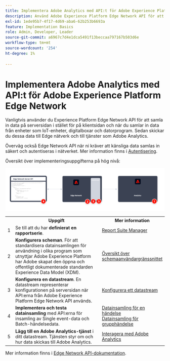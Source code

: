 ```yaml
---
title: Implementera Adobe Analytics med API:t för Adobe Experience Platform Edge Network
description: Använd Adobe Experience Platform Edge Network API för att skicka data till Adobe Analytics.
exl-id: 1ede95b7-4f17-4d69-aba6-62b253b6693a
feature: Implementation Basics
role: Admin, Developer, Leader
source-git-commit: a6967c7d4e1dca5491f13beccaa797167b503d6e
workflow-type: tm+mt
source-wordcount: '254'
ht-degree: 1%

---
```


# Implementera Adobe Analytics med API:t för Adobe Experience Platform Edge Network

Vanligtvis använder du Experience Platform Edge Network API för att samla in data på serversidan i stället för på klientsidan och när du samlar in data från enheter som IoT-enheter, digitalboxar och datorprogram. Sedan skickar du dessa data till Edge nätverk och till tjänster som Adobe Analytics.

Överväg också Edge Network API när ni kräver att känsliga data samlas in säkert och autentiseras i nätverket. Mer information finns i [Autentisering](https://experienceleague.adobe.com/docs/experience-platform/edge-network-server-api/authentication.html?lang=sv-SE).

Översikt över implementeringsuppgifterna på hög nivå:

![Adobe Analytics som använder arbetsflödet för Analytics-tillägget](../../assets/edge-network-server-api-annotated.png)

<table style="width:100%">

<tr>
<th style="width:5%"></th><th style="width:60%"><b>Uppgift</b></th><th style="width:35%"><b>Mer information</b></th>
</tr>

<tr>
<td>1</td>
<td>Se till att du har <b>definierat en rapportserie</b>.</td>
<td><a href="../../../admin/tools/manage-rs/report-suites-admin.md">Report Suite Manager</a></td>
</tr>

<tr>
<td>2</td>
<td><b>Konfigurera scheman</b>. För att standardisera datainsamlingen för användning i olika program som utnyttjar Adobe Experience Platform har Adobe skapat den öppna och offentligt dokumenterade standarden Experience Data Model (XDM).</td>
<td><a href="https://experienceleague.adobe.com/docs/experience-platform/xdm/ui/overview.html?lang=sv-SE">Översikt över schemaanvändargränssnittet</a></td>
</tr>

<tr>
<td>3</td>
<td><b>Konfigurera en datastream</b>. En datastream representerar konfigurationen på serversidan när API:erna från Adobe Experience Platform Edge Network API används.</td>
<td><a href="https://experienceleague.adobe.com/docs/experience-platform/datastreams/configure.html?lang=sv-SE">Konfigurera ett datastream<a></td> 
</tr>

<tr>
<td>4</td>
<td><b>Implementera och testa datainsamling</b> med API:erna för insamling av Single event-data och Batch-händelsedata.</td>
<td><a href="https://experienceleague.adobe.com/docs/experience-platform/edge-network-server-api/data-collection/interactive-data-collection.html?lang=sv-SE">Datainsamling för en händelse</a><br/><a href="https://experienceleague.adobe.com/docs/experience-platform/edge-network-server-api/data-collection/non-interactive-data-collection.html?lang=sv-SE">Datainsamling för grupphändelse</a>
</tr>

<td>5</td>
<td><b>Lägg till en Adobe Analytics-tjänst</b> i ditt datastream. Tjänsten styr om och hur data skickas till Adobe Analytics.</td>
<td><a href="https://experienceleague.adobe.com/docs/experience-platform/edge-network-server-api/interacting-other-adobe-solutions/interacting-adobe-analytics.html?lang=sv-SE">Interagera med Adobe Analytics</a></td>
</tr>


</table>

Mer information finns i [Edge Network API-dokumentation](https://experienceleague.adobe.com/docs/experience-platform/edge-network-server-api/overview.html?lang=sv-SE).

